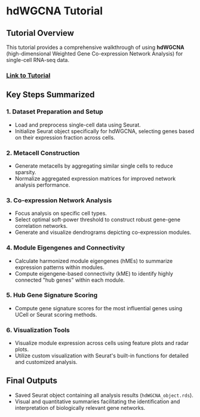 # hdWGCNA Tutorial

## Tutorial Overview

This tutorial provides a comprehensive walkthrough of using **hdWGCNA** (high-dimensional Weighted Gene Co-expression Network Analysis) for single-cell RNA-seq data.

### [Link to Tutorial](https://smorabit.github.io/hdWGCNA/index.html)

## Key Steps Summarized

### 1. **Dataset Preparation and Setup**

* Load and preprocess single-cell data using Seurat.
* Initialize Seurat object specifically for hdWGCNA, selecting genes based on their expression fraction across cells.

### 2. **Metacell Construction**

* Generate metacells by aggregating similar single cells to reduce sparsity.
* Normalize aggregated expression matrices for improved network analysis performance.

### 3. **Co-expression Network Analysis**

* Focus analysis on specific cell types.
* Select optimal soft-power threshold to construct robust gene-gene correlation networks.
* Generate and visualize dendrograms depicting co-expression modules.

### 4. **Module Eigengenes and Connectivity**

* Calculate harmonized module eigengenes (hMEs) to summarize expression patterns within modules.
* Compute eigengene-based connectivity (kME) to identify highly connected "hub genes" within each module.

### 5. **Hub Gene Signature Scoring**

* Compute gene signature scores for the most influential genes using UCell or Seurat scoring methods.

### 6. **Visualization Tools**

* Visualize module expression across cells using feature plots and radar plots.
* Utilize custom visualization with Seurat's built-in functions for detailed and customized analysis.

## Final Outputs

* Saved Seurat object containing all analysis results (`hdWGCNA_object.rds`).
* Visual and quantitative summaries facilitating the identification and interpretation of biologically relevant gene networks.
